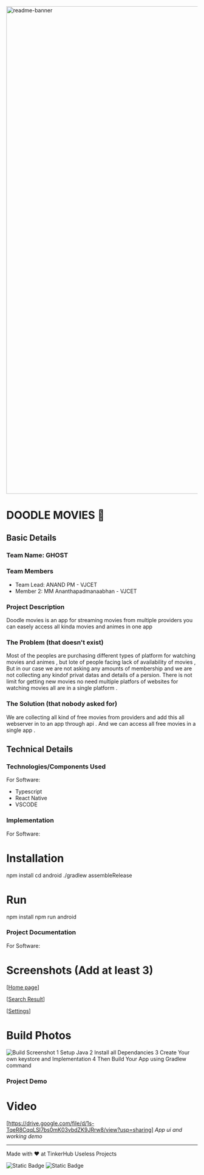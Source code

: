 <img width="1280" alt="readme-banner" src="https://github.com/user-attachments/assets/35332e92-44cb-425b-9dff-27bcf1023c6c">

# DOODLE MOVIES 🎯


## Basic Details
### Team Name: GHOST


### Team Members
- Team Lead: ANAND PM - VJCET
- Member 2: MM Ananthapadmanaabhan - VJCET

### Project Description
Doodle movies is an app for streaming movies from multiple providers you can easely access all kinda movies and animes in one app

### The Problem (that doesn't exist)
Most of the peoples are purchasing different types of platform for watching movies and animes , but lote of people facing lack of availability of movies ,
But in our case we are not asking any amounts of membership and we are not collecting any kindof privat datas and details of a persion. 
There is not limit for getting new movies no need multiple platfors of websites for watching movies all are in a single platform .

### The Solution (that nobody asked for)
We are collecting all kind of free movies from providers and add this all webserver in to an app through api . And we can access all free movies in a single app .

## Technical Details
### Technologies/Components Used
For Software:
- Typescript
- React Native
- VSCODE

### Implementation
For Software:
# Installation
npm install
cd android
./gradlew assembleRelease

# Run
npm install
npm run android

### Project Documentation
For Software:

# Screenshots (Add at least 3)
[[Home page](https://imgur.com/a/eZN9xib)]

[[Search Result](https://imgur.com/a/q15ZCB2)]

[[Settings](https://imgur.com/a/5qlq2Kh)]

# Build Photos

![Build Screenshot](https://imgur.com/a/2d5cbhi)
1 Setup Java
2 Install all Dependancies
3 Create Your own keystore and Implementation
4 Then Build Your App using Gradlew command

### Project Demo
# Video
[https://drive.google.com/file/d/1s-TqeR8CqqLSI7bs0mK03vbdZK9JRrw8/view?usp=sharing]
*App ui and working demo*


---
Made with ❤️ at TinkerHub Useless Projects 

![Static Badge](https://img.shields.io/badge/TinkerHub-24?color=%23000000&link=https%3A%2F%2Fwww.tinkerhub.org%2F)
![Static Badge](https://img.shields.io/badge/UselessProject--24-24?link=https%3A%2F%2Fwww.tinkerhub.org%2Fevents%2FQ2Q1TQKX6Q%2FUseless%2520Projects)


